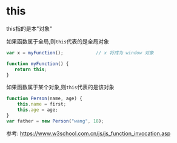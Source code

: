 # this



this指的是本"对象"

如果函数属于全局,则`this`代表的是全局对象
```js
var x = myFunction();            // x 将成为 window 对象

function myFunction() {
   return this;
}
```

如果函数属于某个对象,则`this`代表的是该对象


```js
function Person(name, age) {
    this.name = first;
    this.age = age;
}
var father = new Person("wang", 18);
```
参考:
https://www.w3school.com.cn/js/js_function_invocation.asp